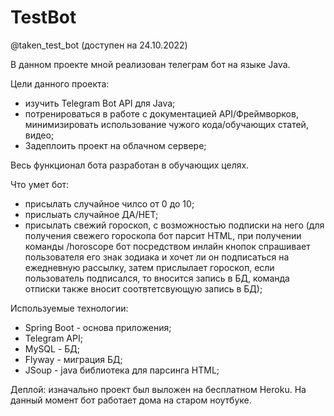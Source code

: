 # TestBot 

@taken_test_bot        (доступен на 24.10.2022)

В данном проекте мной реализован телеграм бот на языке Java.

Цели данного проекта:
  - изучить Telegram Bot API для Java;
  - потренироваться в работе с документацией API/Фреймворков, минимизировать использование чужого кода/обучающих статей, видео;
  - Задеплоить проект на облачном сервере;

Весь функционал бота разработан в обучающих целях.

Что умет бот:
  - присылать случайное чилсо от 0 до 10;
  - прислыать случайное ДА/НЕТ;
  - присылать свежий гороскоп, с возможностью подписки на него (для получения свежего гороскопа бот парсит HTML, при получении команды /horoscope бот посредством инлайн      кнопок спрашивает пользователя его знак зодиака и хочет ли он подписаться на ежедневную рассылку, затем прислылает гороскоп, если пользователь подписался, то            вносится запись в БД, команда отписки также вносит соотвтетсвующую запись в БД);

Используемые технологии:
  - Spring Boot - основа приложения;
  - Telegram API;
  - MySQL - БД;
  - Flyway - миграция БД;
  - JSoup - java библиотека для парсинга HTML;

Деплой: изначально проект был выложен на бесплатном Heroku. На данный момент бот работает дома на старом ноутбуке.
